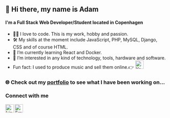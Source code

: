 ## 👋 Hi there, my name is Adam
#### I'm a Full Stack Web Developer/Student located in Copenhagen
- 👨‍💻 I love to code. This is my work, hobby and passion.
- 🛠️ My skills at the moment include JavaScript, PHP, MySQL, Django, CSS and of course HTML.
- 📖 I’m currently learning React and Docker.
- 👀 I’m interested in any kind of technology, tools, hardware and software.
- Fun fact: I used to produce music and sell them online.👉 [<img alt="YouTube" width="26px" src="https://www.flaticon.com/svg/vstatic/svg/1384/1384060.svg?token=exp=1617783914~hmac=8e97f6a7e1e1faa024216a0c0b04d35d" />][youtube]


### 🌐 Check out my [portfolio] to see what I have been working on...


### Connect with me
[<img align="left" alt="LinkedIn" width="26px" src="https://www.flaticon.com/svg/vstatic/svg/174/174857.svg?token=exp=1616160519~hmac=8c8b41a031b3e028260e18b129a51e6e" />][linkedin]

[<img align="left" alt="Email" width="26px" src="https://www.flaticon.com/svg/vstatic/svg/893/893257.svg?token=exp=1617783987~hmac=55ddd99aaf9aa1a22fc93764853e0fbf" />][email]

[youtube]: https://www.youtube.com/channel/UCu68r2A9x5TixjLkc09pVNA
[portfolio]: https://adamtoth.dev/
[linkedin]: https://www.linkedin.com/in/adam-toth-162350197/
[email]: (mailto:tothadam.97ya@gmail.com)
